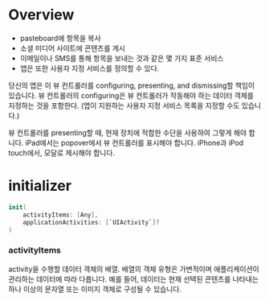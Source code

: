 
# Overview

* pasteboard에 항목을 복사
* 소셜 미디어 사이트에 콘텐츠를 게시
* 이메일이나 SMS를 통해 항목을 보내는 것과 같은 몇 가지 표준 서비스
* 앱은 또한 사용자 지정 서비스를 정의할 수 있다.

당신의 앱은 이 뷰 컨트롤러를 configuring, presenting, and dismissing할 책임이 있습니다.
뷰 컨트롤러의 configuring은 뷰 컨트롤러가 작동해야 하는 데이터 객체를 지정하는 것을 포함한다.
(앱이 지원하는 사용자 지정 서비스 목록을 지정할 수도 있습니다.) 

뷰 컨트롤러를 presenting할 때, 현재 장치에 적합한 수단을 사용하여 그렇게 해야 합니다. 
iPad에서는 popover에서 뷰 컨트롤러를 표시해야 합니다. 
iPhone과 iPod touch에서, 모달로 제시해야 합니다.

# initializer

```swift
init(
	activityItems: [Any],
	applicationActivities: [`UIActivity`]?
)
```

### activityItems

activity을 수행할 데이터 객체의 배열. 
배열의 객체 유형은 가변적이며 애플리케이션이 관리하는 데이터에 따라 다릅니다. 예를 들어, 데이터는 현재 선택된 콘텐츠를 나타내는 하나 이상의 문자열 또는 이미지 객체로 구성될 수 있습니다.